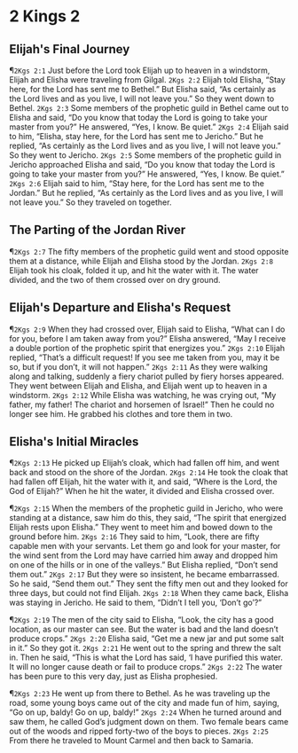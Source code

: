 # 2 Kings 2

## Elijah's Final Journey
¶`2Kgs 2:1` Just before the Lord took Elijah up to heaven in a windstorm, Elijah and Elisha were traveling from Gilgal.
`2Kgs 2:2` Elijah told Elisha, “Stay here, for the Lord has sent me to Bethel.” But Elisha said, “As certainly as the Lord lives and as you live, I will not leave you.” So they went down to Bethel.
`2Kgs 2:3` Some members of the prophetic guild in Bethel came out to Elisha and said, “Do you know that today the Lord is going to take your master from you?” He answered, “Yes, I know. Be quiet.”
`2Kgs 2:4` Elijah said to him, “Elisha, stay here, for the Lord has sent me to Jericho.” But he replied, “As certainly as the Lord lives and as you live, I will not leave you.” So they went to Jericho.
`2Kgs 2:5` Some members of the prophetic guild in Jericho approached Elisha and said, “Do you know that today the Lord is going to take your master from you?” He answered, “Yes, I know. Be quiet.”
`2Kgs 2:6` Elijah said to him, “Stay here, for the Lord has sent me to the Jordan.” But he replied, “As certainly as the Lord lives and as you live, I will not leave you.” So they traveled on together.

## The Parting of the Jordan River
¶`2Kgs 2:7` The fifty members of the prophetic guild went and stood opposite them at a distance, while Elijah and Elisha stood by the Jordan.
`2Kgs 2:8` Elijah took his cloak, folded it up, and hit the water with it. The water divided, and the two of them crossed over on dry ground.

## Elijah's Departure and Elisha's Request
¶`2Kgs 2:9` When they had crossed over, Elijah said to Elisha, “What can I do for you, before I am taken away from you?” Elisha answered, “May I receive a double portion of the prophetic spirit that energizes you.”
`2Kgs 2:10` Elijah replied, “That’s a difficult request! If you see me taken from you, may it be so, but if you don’t, it will not happen.”
`2Kgs 2:11` As they were walking along and talking, suddenly a fiery chariot pulled by fiery horses appeared. They went between Elijah and Elisha, and Elijah went up to heaven in a windstorm.
`2Kgs 2:12` While Elisha was watching, he was crying out, “My father, my father! The chariot and horsemen of Israel!” Then he could no longer see him. He grabbed his clothes and tore them in two.

## Elisha's Initial Miracles
¶`2Kgs 2:13` He picked up Elijah’s cloak, which had fallen off him, and went back and stood on the shore of the Jordan.
`2Kgs 2:14` He took the cloak that had fallen off Elijah, hit the water with it, and said, “Where is the Lord, the God of Elijah?” When he hit the water, it divided and Elisha crossed over.

¶`2Kgs 2:15` When the members of the prophetic guild in Jericho, who were standing at a distance, saw him do this, they said, “The spirit that energized Elijah rests upon Elisha.” They went to meet him and bowed down to the ground before him.
`2Kgs 2:16` They said to him, “Look, there are fifty capable men with your servants. Let them go and look for your master, for the wind sent from the Lord may have carried him away and dropped him on one of the hills or in one of the valleys.” But Elisha replied, “Don’t send them out.”
`2Kgs 2:17` But they were so insistent, he became embarrassed. So he said, “Send them out.” They sent the fifty men out and they looked for three days, but could not find Elijah.
`2Kgs 2:18` When they came back, Elisha was staying in Jericho. He said to them, “Didn’t I tell you, ‘Don’t go’?”

¶`2Kgs 2:19` The men of the city said to Elisha, “Look, the city has a good location, as our master can see. But the water is bad and the land doesn’t produce crops.”
`2Kgs 2:20` Elisha said, “Get me a new jar and put some salt in it.” So they got it.
`2Kgs 2:21` He went out to the spring and threw the salt in. Then he said, “This is what the Lord has said, ‘I have purified this water. It will no longer cause death or fail to produce crops.”
`2Kgs 2:22` The water has been pure to this very day, just as Elisha prophesied.

¶`2Kgs 2:23` He went up from there to Bethel. As he was traveling up the road, some young boys came out of the city and made fun of him, saying, “Go on up, baldy! Go on up, baldy!”
`2Kgs 2:24` When he turned around and saw them, he called God’s judgment down on them. Two female bears came out of the woods and ripped forty-two of the boys to pieces.
`2Kgs 2:25` From there he traveled to Mount Carmel and then back to Samaria.
